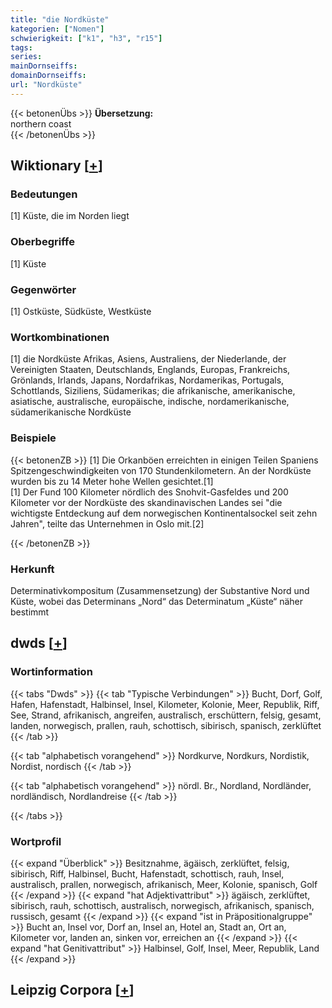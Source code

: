 ```yaml
---
title: "die Nordküste"
kategorien: ["Nomen"]
schwierigkeit: ["k1", "h3", "r15"]
tags:
series:
mainDornseiffs:
domainDornseiffs:
url: "Nordküste"
---
```


{{< betonenÜbs >}}
**Übersetzung:**  
northern coast  
{{< /betonenÜbs >}}

## Wiktionary [[+](https://de.wiktionary.org/wiki/Nordküste)]

### Bedeutungen
[1] Küste, die im Norden liegt  

### Oberbegriffe
[1] Küste  

### Gegenwörter
[1] Ostküste, Südküste, Westküste  

### Wortkombinationen
[1] die Nordküste Afrikas, Asiens, Australiens, der Niederlande, der Vereinigten Staaten, Deutschlands, Englands, Europas, Frankreichs, Grönlands, Irlands, Japans, Nordafrikas, Nordamerikas, Portugals, Schottlands, Siziliens, Südamerikas; die afrikanische, amerikanische, asiatische, australische, europäische, indische, nordamerikanische, südamerikanische Nordküste  

### Beispiele
{{< betonenZB >}}
[1] Die Orkanböen erreichten in einigen Teilen Spaniens Spitzengeschwindigkeiten von 170 Stundenkilometern. An der Nordküste wurden bis zu 14 Meter hohe Wellen gesichtet.[1]  
[1] Der Fund 100 Kilometer nördlich des Snohvit-Gasfeldes und 200 Kilometer vor der Nordküste des skandinavischen Landes sei "die wichtigste Entdeckung auf dem norwegischen Kontinentalsockel seit zehn Jahren", teilte das Unternehmen in Oslo mit.[2]  

{{< /betonenZB >}}
### Herkunft
Determinativkompositum (Zusammensetzung) der Substantive Nord und Küste, wobei das Determinans „Nord“ das Determinatum „Küste“ näher bestimmt  



## dwds [[+](https://www.dwds.de/wb/Nordküste)]

### Wortinformation
{{< tabs "Dwds" >}}
{{< tab "Typische Verbindungen" >}}
Bucht, Dorf, Golf, Hafen, Hafenstadt, Halbinsel, Insel, Kilometer, Kolonie, Meer, Republik, Riff, See, Strand, afrikanisch, angreifen, australisch, erschüttern, felsig, gesamt, landen, norwegisch, prallen, rauh, schottisch, sibirisch, spanisch, zerklüftet
{{< /tab >}}

{{< tab "alphabetisch vorangehend" >}}
Nordkurve, Nordkurs, Nordistik, Nordist, nordisch
{{< /tab >}}

{{< tab "alphabetisch vorangehend" >}}
nördl. Br., Nordland, Nordländer, nordländisch, Nordlandreise
{{< /tab >}}

{{< /tabs >}}

### Wortprofil
{{< expand "Überblick" >}} Besitznahme, ägäisch, zerklüftet, felsig, sibirisch, Riff, Halbinsel, Bucht, Hafenstadt, schottisch, rauh, Insel, australisch, prallen, norwegisch, afrikanisch, Meer, Kolonie, spanisch, Golf {{< /expand >}}
{{< expand "hat Adjektivattribut" >}} ägäisch, zerklüftet, sibirisch, rauh, schottisch, australisch, norwegisch, afrikanisch, spanisch, russisch, gesamt {{< /expand >}}
{{< expand "ist in Präpositionalgruppe" >}} Bucht an, Insel vor, Dorf an, Insel an, Hotel an, Stadt an, Ort an, Kilometer vor, landen an, sinken vor, erreichen an {{< /expand >}}
{{< expand "hat Genitivattribut" >}} Halbinsel, Golf, Insel, Meer, Republik, Land {{< /expand >}}

## Leipzig Corpora [[+](https://corpora.uni-leipzig.de/en/res?word=Nordküste&corpusId=deu_newscrawl-public_2018)]

